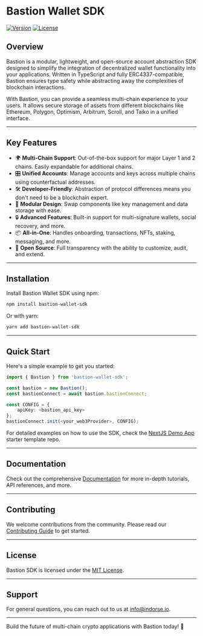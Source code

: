 # Bastion Wallet SDK

[![Version](https://img.shields.io/npm/v/bastion-wallet-sdk)](https://www.npmjs.com/package/bastion-wallet-sdk) [![License](https://img.shields.io/badge/license-MIT-blue)](https://github.com/bastion-wallet/sdk/blob/main/LICENSE)

## Overview

Bastion is a modular, lightweight, and open-source account abstraction SDK designed to simplify the integration of decentralized wallet functionality into your applications. Written in TypeScript and fully ERC4337-compatible, Bastion ensures type safety while abstracting away the complexities of blockchain interactions.

With Bastion, you can provide a seamless multi-chain experience to your users. It allows secure storage of assets from different blockchains like Ethereum, Polygon, Optimism, Arbitrum, Scroll, and Taiko in a unified interface.

---

## Key Features

- 🌍 **Multi-Chain Support**: Out-of-the-box support for major Layer 1 and 2 chains. Easily expandable for additional chains.
- 🎛️ **Unified Accounts**: Manage accounts and keys across multiple chains using counterfactual addresses.
- 🛠️ **Developer-Friendly**: Abstraction of protocol differences means you don't need to be a blockchain expert.
- 🧩 **Modular Design**: Swap components like key management and data storage with ease.
- 🔒 **Advanced Features**: Built-in support for multi-signature wallets, social recovery, and more.
- 📦 **All-in-One**: Handles onboarding, transactions, NFTs, staking, messaging, and more.
- 🌟 **Open Source**: Full transparency with the ability to customize, audit, and extend.

---

## Installation

Install Bastion Wallet SDK using npm:

```bash
npm install bastion-wallet-sdk
```

Or with yarn:

```bash
yarn add bastion-wallet-sdk
```

---

## Quick Start

Here's a simple example to get you started:

```typescript
import { Bastion } from 'bastion-wallet-sdk';

const bastion = new Bastion();
const bastionConnect = await bastion.bastionConnect;

const CONFIG = {
	apiKey: <bastion_api_key>
};
bastionConnect.init(<your_web3Provider>, CONFIG);
```

For detailed examples on how to use the SDK, check the [NextJS Demo App](https://github.com/bastion-wallet/nextjs-demo-app) starter template repo.

---

## Documentation

Check out the comprehensive [Documentation](https://docs.bastionwallet.io) for more in-depth tutorials, API references, and more.

---

## Contributing

We welcome contributions from the community. Please read our [Contributing Guide](/CONTRIBUTING.md) to get started.

---

## License

Bastion SDK is licensed under the [MIT License](/LICENSE).

---

## Support

For general questions, you can reach out to us at info@indorse.io.

---

Build the future of multi-chain crypto applications with Bastion today! 🚀

